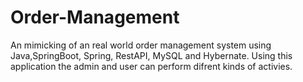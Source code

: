 # Order-Management
An mimicking of an real world order management system using Java,SpringBoot, Spring, RestAPI, MySQL and Hybernate. Using this application the admin and user can perform difrent kinds of activies. 
